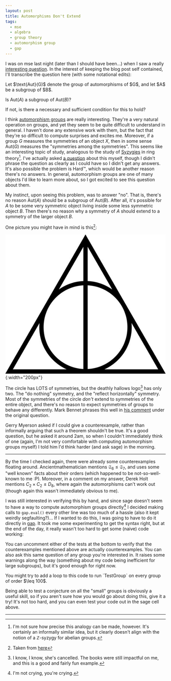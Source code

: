 ```yaml
---
layout: post
title: Automorphisms Don't Extend
tags:
  - mse
  - algebra
  - group theory
  - automorphism group
  - gap
---
```


I was on mse last night (later than I should have been...) when I saw a really
[interesting question][1]. In the interest of keeping the blog post self 
contained, I'll transcribe the question here (with some notational edits):

<div class=boxed markdown=1>
Let $\text{Aut}(G)$ denote the group of automorphisms of $G$, and let
$A$ be a subgroup of $B$. 

Is $\text{Aut}(A)$ a subgroup of $\text{Aut}(B)$?

If not, is there a necessary and sufficient condition for this to hold?
</div>

I think [automorphism groups][4] are really interesting. They're a very natural 
operation on groups, and yet they seem to be quite difficult to understand
in general. I haven't done any extensive work with them, but the fact that 
they're so difficult to compute surprises and excites me. Moreover, if a group
$G$ measures the symmetries of an object $X$, then in some sense $\text{Aut}(G)$
measures the "symmetries among the symmetries". This seems like an interesting
topic of study, analogous to the study of [Syzygies][2] in ring
theory[^1]. I've actually asked [a question][3] about this myself, though
I didn't phrase the question as clearly as I could have so I didn't get any
answers. It's also possible the problem is Hard™️, which would be another 
reason there's no answers. In general, automorphism groups are one of many
objects I'd like to learn more about, so I got excited to see this question
about them.

[^1]:
    I'm not sure how precise this analogy can be made, however. It's 
    certainly an informally similar idea, but it clearly doesn't align
    with the notion of a $\mathbb{Z}$-syzygy for abelian groups.

My instinct, upon seeing this problem, was to answer "no". That is,
there's no reason $\text{Aut}(A)$ should be a subgroup of $\text{Aut}(B)$.
After all, it's possible for $A$ to be some very symmetric object living inside
some less symmetric object $B$. Then there's no reason why a symmetry of $A$
should extend to a symmetry of the larger object $B$. 

One picture you might have in mind is this[^2]:

![deathly hallows symbol](/assets/images/automorphisms-dont-extend/deathly-hallows.jpg){:width="200px"}

[^2]: Taken from [here][5] 

The circle has LOTS of symmetries, but the deathly hallows logo[^3] has
only two. The "do nothing" symmetry, and the "reflect horizontally" symmetry.
Most of the symmetries of the circle _don't_ extend to symmetries of the
entire object, and there's no reason to expect symmetries of groups to behave
any differently. Mark Bennet phrases this well in [his comment][6] under the 
original question.

[^3]: 
    I know, I know, she's cancelled. The books were still impactful on me,
    and this is a good and fairly fun example.

Gerry Myerson asked if I could give a counterexample, rather than informally
arguing that such a theorem shouldn't be true. It's a good question, but
he asked it around 2am, so when I couldn't immediately think of one 
(again, I'm not very comfortable with computing automorphism groups myself)
I told him I'd think harder (and ask sage) in the morning.

---

By the time I checked again, there were already some counterexamples floating
around. Ancientmathematician mentions $\mathfrak{S}_6 \leq \mathfrak{S}_7$,
and uses some "well known" facts about their orders 
(which happened to be not-so-well-known to me :P). Moreover, in a comment
on my answer, Derek Holt mentions $C_2 \times C_2 \leq D_8$, where again
the automorphisms can't work out (though again this wasn't immediately obvious to me). 

I was still interested in verifying this by hand, and since sage doesn't seem
to have a way to compute automorphism groups directly[^4] I decided making
calls to `gap.eval()` every other line was too much of a hassle 
(also it kept weirdly segfaulting?)... If I wanted to do this, I was going
to have to do it directly in [gap][7]. It took me some experimenting to get
the syntax right, but at the end of the day, it really wasn't too hard to 
get some (naive) code working:

[^4]: I'm not crying, you're crying.

<div class="gap">
<script type="text/x-sage">

  # Some code to find a counterexample to the mse question here:
  # https://math.stackexchange.com/q/3928573/655547
  #
  # In short, can we find groups A < B with
  # Aut(A) NOT a subgroup of Aut(B)?

  Embeds := function(G,H)
    # Does G embed into H?
    # This was shockingly hard to get working. Eventually 
    # I shamelessly stole a solution from here:
    # https://math.stackexchange.com/a/767953/655547

    local homs, kernelSizes;

    homs := AllHomomorphismClasses(G,H);
    kernelSizes := List(homs, h -> Order(Kernel(h)));
    
    # The smallest a kernel can be is 1, which happens when h is an embedding
    return Minimum(kernelSizes) = 1; 
  end;


  TestGroup := function(B)
    # Return a witness A with Aut(A) not a subgroup of Aut(B) if one exists

    local A, AutA, AutB, flag;
    AutB := AutomorphismGroup(B);

    flag := false;
    for A in ConjugacyClassesSubgroups(B) do
      A := Representative(A); # get a representative from the conjugacy class
      AutA := AutomorphismGroup(A);

      if not Embeds(AutA, AutB) then
        Print(StructureDescription(A), " is a subgroup of ", StructureDescription(B));
        Print("\n");
        Print("But Aut(A) = ", StructureDescription(AutA), "\n");
        Print("Which is not a subgroup of Aut(B) = ", StructureDescription(AutB));
        Print("\n\n");

        flag := true;
      fi;
    od;

    return flag;
  end;

  # TestGroup(SymmetricGroup(7));
  # TestGroup(DihedralGroup(8));
</script>
</div>

You can uncomment either of the tests at the bottom to verify that the 
counterexamples mentioned above are actually counterexamples. You can also
ask this same question of any group you're interested in. It raises some
warnings along the way (something about my code being inefficient for large
subgroups), but it's good enough for right now.

<div class=boxed markdown=1>
  You might try to add a loop to this code to run `TestGroup` on every group
  of order $\leq 100$. 
</div>

Being able to test a conjecture on all the "small" groups is obviously a
useful skill, so if you aren't sure how you would go about doing this,
give it a try! It's not too hard, and you can even test your code out
in the sage cell above.

---

[1]: https://math.stackexchange.com/q/3928573/655547
[2]: https://en.wikipedia.org/wiki/Linear_relation
[3]: https://math.stackexchange.com/q/3864726/655547
[4]: https://groupprops.subwiki.org/wiki/Automorphism_group_of_a_group
[5]: https://www.reddit.com/r/Whatisthis/comments/5d23vg/i_keep_seeing_this_trianglecircle_symbol_recently/
[6]: https://math.stackexchange.com/questions/3928573/if-a-is-a-subgroup-of-b-just-it-hold-that-textauta-is-a-subgroup-of/3928582?noredirect=1#comment8102277_3928573
[7]: https://www.gap-system.org/
